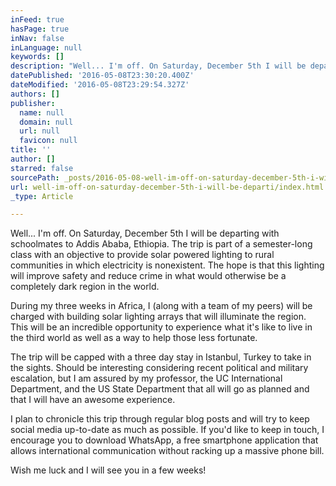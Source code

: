 ```yaml
---
inFeed: true
hasPage: true
inNav: false
inLanguage: null
keywords: []
description: "Well... I'm off. On Saturday, December 5th I will be departing with schoolmates to Addis Ababa, Ethiopia. The trip is part of a semester-long class with an objective to provide solar powered lighting to rural communities in which electricity is nonexistent. The hope is that this lighting will improve safety and reduce crime in what would otherwise be a completely dark region in the world."
datePublished: '2016-05-08T23:30:20.400Z'
dateModified: '2016-05-08T23:29:54.327Z'
authors: []
publisher:
  name: null
  domain: null
  url: null
  favicon: null
title: ''
author: []
starred: false
sourcePath: _posts/2016-05-08-well-im-off-on-saturday-december-5th-i-will-be-departi.md
url: well-im-off-on-saturday-december-5th-i-will-be-departi/index.html
_type: Article

---
```

Well... I'm off. On Saturday, December 5th I will be departing with schoolmates to Addis Ababa, Ethiopia. The trip is part of a semester-long class with an objective to provide solar powered lighting to rural communities in which electricity is nonexistent. The hope is that this lighting will improve safety and reduce crime in what would otherwise be a completely dark region in the world.

During my three weeks in Africa, I (along with a team of my peers) will be charged with building solar lighting arrays that will illuminate the region. This will be an incredible opportunity to experience what it's like to live in the third world as well as a way to help those less fortunate.

The trip will be capped with a three day stay in Istanbul, Turkey to take in the sights. Should be interesting considering recent political and military escalation, but I am assured by my professor, the UC International Department, and the US State Department that all will go as planned and that I will have an awesome experience.

I plan to chronicle this trip through regular blog posts and will try to keep social media up-to-date as much as possible. If you'd like to keep in touch, I encourage you to download WhatsApp, a free smartphone application that allows international communication without racking up a massive phone bill.

Wish me luck and I will see you in a few weeks!